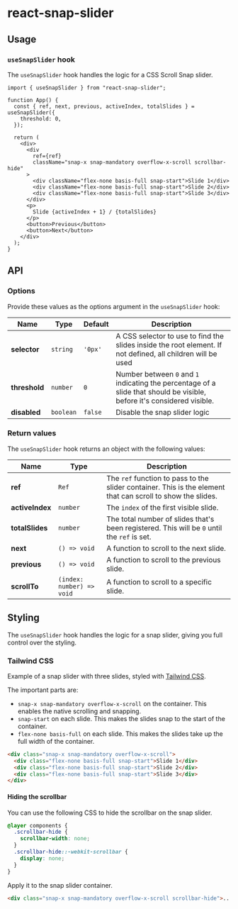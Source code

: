 # react-snap-slider

## Usage

### `useSnapSlider` hook

The `useSnapSlider` hook handles the logic for a CSS Scroll Snap slider.

```tsx
import { useSnapSlider } from "react-snap-slider";

function App() {
  const { ref, next, previous, activeIndex, totalSlides } = useSnapSlider({
    threshold: 0,
  });

  return (
    <div>
      <div
        ref={ref}
        className="snap-x snap-mandatory overflow-x-scroll scrollbar-hide"
      >
        <div className="flex-none basis-full snap-start">Slide 1</div>
        <div className="flex-none basis-full snap-start">Slide 2</div>
        <div className="flex-none basis-full snap-start">Slide 3</div>
      </div>
      <p>
        Slide {activeIndex + 1} / {totalSlides}
      </p>
      <button>Previous</button>
      <button>Next</button>
    </div>
  );
}
```

## API

### Options

Provide these values as the options argument in the `useSnapSlider` hook:

| Name          | Type      | Default | Description                                                                                                             |
| ------------- | --------- | ------- | ----------------------------------------------------------------------------------------------------------------------- |
| **selector**  | `string`  | `'0px'` | A CSS selector to use to find the slides inside the root element. If not defined, all children will be used             |
| **threshold** | `number`  | `0`     | Number between `0` and `1` indicating the percentage of a slide that should be visible, before it's considered visible. |
| **disabled**  | `boolean` | `false` | Disable the snap slider logic                                                                                           |

### Return values

The `useSnapSlider` hook returns an object with the following values:

| Name            | Type                      | Description                                                                                                 |
| --------------- | ------------------------- | ----------------------------------------------------------------------------------------------------------- |
| **ref**         | `Ref`                     | The `ref` function to pass to the slider container. This is the element that can scroll to show the slides. |
| **activeIndex** | `number`                  | The `index` of the first visible slide.                                                                     |
| **totalSlides** | `number`                  | The total number of slides that's been registered. This will be `0` until the `ref` is set.                 |
| **next**        | `() => void`              | A function to scroll to the next slide.                                                                     |
| **previous**    | `() => void`              | A function to scroll to the previous slide.                                                                 |
| **scrollTo**    | `(index: number) => void` | A function to scroll to a specific slide.                                                                   |

## Styling

The `useSnapSlider` hook handles the logic for a snap slider, giving you full control over the styling.

### Tailwind CSS

Example of a snap slider with three slides, styled with [Tailwind CSS](https://tailwindcss.com/).

The important parts are:

- `snap-x snap-mandatory overflow-x-scroll` on the container. This enables the native scrolling and snapping.
- `snap-start` on each slide. This makes the slides snap to the start of the container.
- `flex-none basis-full` on each slide. This makes the slides take up the full width of the container.

```html
<div class="snap-x snap-mandatory overflow-x-scroll">
  <div class="flex-none basis-full snap-start">Slide 1</div>
  <div class="flex-none basis-full snap-start">Slide 2</div>
  <div class="flex-none basis-full snap-start">Slide 3</div>
</div>
```

#### Hiding the scrollbar

You can use the following CSS to hide the scrollbar on the snap slider.

```css
@layer components {
  .scrollbar-hide {
    scrollbar-width: none;
  }
  .scrollbar-hide::-webkit-scrollbar {
    display: none;
  }
}
```

Apply it to the snap slider container.

```html
<div class="snap-x snap-mandatory overflow-x-scroll scrollbar-hide">...</div>
```
